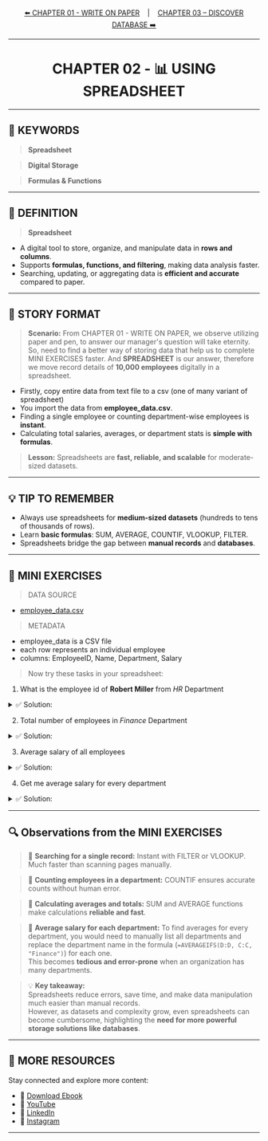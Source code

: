 <p align="center">
<a href="./CHAPTER%2001%20-%20WRITE%20ON%20PAPER.md">⬅️ CHAPTER 01 - WRITE ON PAPER</a>
&nbsp;&nbsp;&nbsp;|&nbsp;&nbsp;&nbsp;
<a href="./CHAPTER%2003%20-%20DISCOVER%20DATABASE.md">CHAPTER 03 – DISCOVER DATABASE ➡️</a>
</p>

---
<h1 align="center">CHAPTER 02 - 📊 USING SPREADSHEET</h1>

---
## 🔑 KEYWORDS
> **Spreadsheet**

> **Digital Storage**  

> **Formulas & Functions**  

---

## 📖 DEFINITION
> **Spreadsheet**
- A digital tool to store, organize, and manipulate data in **rows and columns**.
- Supports **formulas, functions, and filtering**, making data analysis faster.
- Searching, updating, or aggregating data is **efficient and accurate** compared to paper.

---

## 🧱 STORY FORMAT

> **Scenario:**
From CHAPTER 01 - WRITE ON PAPER, we observe utilizing paper and pen, to answer our manager's question will take eternity.
So, need to find a better way of storing data that help us to complete MINI EXERCISES faster.
And **SPREADSHEET** is our answer, therefore we move record details of **10,000 employees** digitally in a spreadsheet.  
- Firstly, copy entire data from text file to a csv (one of many variant of spreadsheet)
- You import the data from **employee_data.csv**.  
- Finding a single employee or counting department-wise employees is **instant**.  
- Calculating total salaries, averages, or department stats is **simple with formulas**.  

> **Lesson:** Spreadsheets are **fast, reliable, and scalable** for moderate-sized datasets.

---

## 💡 TIP TO REMEMBER
- Always use spreadsheets for **medium-sized datasets** (hundreds to tens of thousands of rows).  
- Learn **basic formulas**: SUM, AVERAGE, COUNTIF, VLOOKUP, FILTER.  
- Spreadsheets bridge the gap between **manual records** and **databases**.

---

## 💪 MINI EXERCISES
> DATA SOURCE
- [employee_data.csv](./DATASETS/employee_data.csv)

> METADATA
- employee_data is a CSV file  
- each row represents an individual employee  
- columns: EmployeeID, Name, Department, Salary  

> Now try these tasks in your spreadsheet:

1. What is the employee id of **Robert Miller** from *HR* Department  
<details>
  <summary>✅ Solution:</summary>
  
  **EmployeeID: 4014**  
  *(Hint: Use FILTER or VLOOKUP; make sure to press ctrl+shift+entre instead of purely enter)*- 
  - *=INDEX(A:A, MATCH(1, (B:B="Robert Miller")*(C:C="HR"), 0)) *
  - *VLOOP - =VLOOKUP("Robert MillerHR", CHOOSE({1,2}, B:B&C:C, A:A), 2, FALSE) make sure to press ctrl+shift+entre instead of purely enter*
</details>

2. Total number of employees in *Finance* Department  
<details>
  <summary>✅ Solution:</summary>
  
  **Employees in Finance Department: 1710**  
  *(Hint: Use COUNTIF function - =COUNTIF(C:C, "Finance"))*
</details>

3. Average salary of all employees  
<details>
  <summary>✅ Solution:</summary>
  
  **Employees Average Salary: 90170.32**  
  *(Hint: Use AVERAGE function on the Salary column - =AVERAGE(D:D))*
</details>

4. Get me average salary for every department 
<details>
  <summary>✅ Solution:</summary>
  
| Department  | Average Salary    |
|------------|-----------------|
| Finance    | 90199.59        |
| HR         | 88685.41        |
| IT         | 89627.00        |
| Marketing  | 91380.42        |
| Operations | 89799.00        |
| Sales      | 91284.20        |

*(Hint: Use the AVERAGE function on the Salary column – =AVERAGEIFS(D:D, C:C, "Finance"))*

To find the average salary for each department, you would have to:
1. Manually list all departments.
2. Replace "Finance" in the formula with each department name.
3. Repeat the calculation for every department.
4. If your organization has many departments, this becomes slow, repetitive, and error-prone.

💡 **Lesson:** Even spreadsheets start to struggle as data complexity grows, showing the need for a more powerful storage solution like a database.
</details>

---

## 🔍 Observations from the MINI EXERCISES

> 📌 **Searching for a single record:** Instant with FILTER or VLOOKUP. Much faster than scanning pages manually.  

> 📌 **Counting employees in a department:** COUNTIF ensures accurate counts without human error.  

> 📌 **Calculating averages and totals:** SUM and AVERAGE functions make calculations **reliable and fast**.  

> 📌 **Average salary for each department:** To find averages for every department, you would need to manually list all departments and replace the department name in the formula (`=AVERAGEIFS(D:D, C:C, "Finance")`) for each one.  
> This becomes **tedious and error-prone** when an organization has many departments.  

> 💡 **Key takeaway:**  
Spreadsheets reduce errors, save time, and make data manipulation much easier than manual records.  
However, as datasets and complexity grow, even spreadsheets can become cumbersome, highlighting the **need for more powerful storage solutions like databases**.


---

## 🔗 **MORE RESOURCES** 
Stay connected and explore more content:

- 📕 [Download Ebook](https://code4coin.gumroad.com/)
- 🎥 [YouTube](https://www.youtube.com/@code4coin)
- 💼 [LinkedIn](https://www.linkedin.com/in/nitin22/)
- 📸 [Instagram](https://www.instagram.com/code4coin/)
  
---
